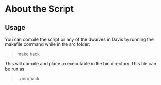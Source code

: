 # About the Script

## Usage

You can compile the script on any of the dwarves in Davis by running the makefile command while in the src folder:

> make track

This will compile and place an executable in the bin directory. This file can be run as

> ../bin/track

